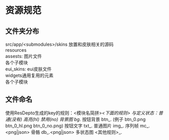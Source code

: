 # 资源规范
## 文件夹分布
src/app/\<submodules>/skins 放置和皮肤相关的源码
<br>resources
<br>assests: 图片文件
    <br>各个子模块
<br>eui_skins: eui皮肤文件
    <br>widgets通用复用的元素
    <br>各个子模块

## 文件命名
使用ResDepto生成的key的规则：<模块名简拼>_<下面的规则>
与定义状态：普通(没有) 高亮(hl) 禁用(no)
背景图 bg_<name>.<ext>
按钮背景 btn_<name>.<ext> (例子 btn_0.png btn_0_hl.png btn_0_no.png)
按钮文字 txt_<name>.<ext>
普通图片 img_<name>.<ext>
序列帧 mc_<name>.<png|json>
骨骼 db_<name>.<png|json>
多状态图 <其他规则>_<state>.<ext>
